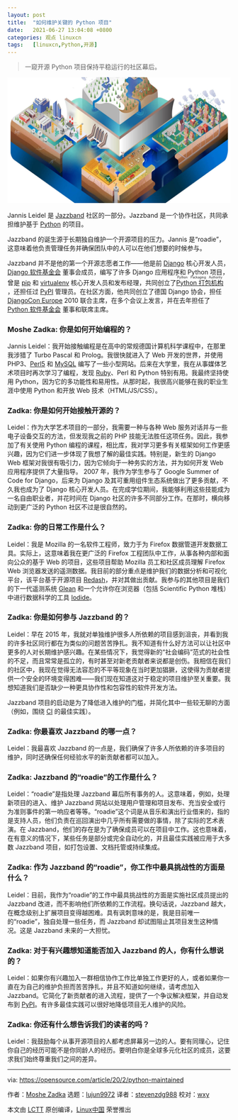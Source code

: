 ```yaml
---
layout: post
title:	"如何维护关键的 Python 项目"
date:	2021-06-27 13:04:08 +0800 
categories:	观点 linuxcn 
tags:	[linuxcn,Python,开源]
---
```




> 
> 一窥开源 Python 项目保持平稳运行的社区幕后。
> 
> 
> 


![](/Asserts/Images/album/202106/27/130401uu3l1nkq1padn1gn.jpg "and old computer and a new computer, representing migration to new software or hardware")


Jannis Leidel 是 [Jazzband](https://jazzband.co/) 社区的一部分。Jazzband 是一个协作社区，共同承担维护基于 [Python](https://opensource.com/resources/python) 的项目。


Jazzband 的诞生源于长期独自维护一个开源项目的压力。Jannis 是“roadie”，这意味着他负责管理任务并确保团队中的人可以在他们想要的时候参与。


Jazzband 并不是他的第一个开源志愿者工作——他是前 [Django](https://opensource.com/article/18/8/django-framework) 核心开发人员，[Django 软件基金会](https://www.djangoproject.com/foundation/) 董事会成员，编写了许多 Django 应用程序和 Python 项目，曾是 [pip](https://opensource.com/article/19/11/python-pip-cheat-sheet) 和 [virtualenv](https://virtualenv.pypa.io/en/latest/) 核心开发人员和发布经理，共同创立了 <ruby> <a href="https://www.pypa.io/en/latest/">  Python 打包机构 </a> <rt>  Python Packaging Authority </rt></ruby>，还担任过 [PyPI](https://pypi.org/) 管理员。在社区方面，他共同创立了德国 Django 协会，担任 [DjangoCon Europe](https://djangocon.eu/) 2010 联合主席，在多个会议上发言，并在去年担任了 [Python 软件基金会](https://www.python.org/psf/) 董事和联席主席。


### Moshe Zadka: 你是如何开始编程的？


Jannis Leidel：我开始接触编程是在高中的常规德国计算机科学课程中，在那里我涉猎了 Turbo Pascal 和 Prolog。我很快就进入了 Web 开发的世界，并使用 PHP3、[Perl5](http://opensource.com/article/18/1/why-i-love-perl-5) 和 [MySQL](https://opensource.com/life/16/10/all-things-open-interview-dave-stokes) 编写了一些小型网站。后来在大学里，我在从事媒体艺术项目时再次学习了编程，发现 [Ruby](http://opensource.com/business/16/4/save-development-time-and-effort-ruby)、Perl 和 Python 特别有用。我最终坚持使用 Python，因为它的多功能性和易用性。从那时起，我很高兴能够在我的职业生涯中使用 Python 和开放 Web 技术（HTML/JS/CSS）。


### Zadka: 你是如何开始接触开源的？


Leidel：作为大学艺术项目的一部分，我需要一种与各种 Web 服务对话并与一些电子设备交互的方法，但发现我之前的 PHP 技能无法胜任这项任务。因此，我参加了有关使用 Python 编程的课程，相比库，我对学习更多有关框架如何工作更感兴趣，因为它们进一步体现了我想了解的最佳实践。特别是，新生的 Django Web 框架对我很有吸引力，因为它倾向于一种务实的方法，并为如何开发 Web 应用程序提供了大量指导。 2007 年，我作为学生参与了 Google Summer of Code for Django，后来为 Django 及其可重用组件生态系统做出了更多贡献，不久我也成为了 Django 核心开发人员。在完成学位期间，我能够利用这些技能成为一名自由职业者，并花时间在 Django 社区的许多不同部分工作。在那时，横向移动到更广泛的 Python 社区不过是很自然的。


### Zadka: 你的日常工作是什么？


Leidel：我是 Mozilla 的一名软件工程师，致力于为 Firefox 数据管道开发数据工具。实际上，这意味着我在更广泛的 Firefox 工程团队中工作，从事各种内部和面向公众的基于 Web 的项目，这些项目帮助 Mozilla 员工和社区成员理解 Firefox Web 浏览器发送的遥测数据。我目前的部分重点是维护我们的数据分析和可视化平台，该平台基于开源项目 [Redash](https://redash.io/)，并对其做出贡献。我参与的其他项目是我们的下一代遥测系统 [Glean](https://firefox-source-docs.mozilla.org/toolkit/components/telemetry/start/report-gecko-telemetry-in-glean.html) 和一个允许你在浏览器（包括 Scientific Python 堆栈）中进行数据科学的工具 [Iodide](https://alpha.iodide.io/)。


### Zadka: 你是如何参与 Jazzband 的？


Leidel：早在 2015 年，我就对单独维护很多人所依赖的项目感到沮丧，并看到我的许多社区同行都在为类似的问题苦苦挣扎。我不知道有什么好方法可以让社区中更多的人对长期维护感兴趣。在某些情况下，我觉得新的“社会编码”范式的社会性的不足，而且常常是孤立的，有时甚至对新老贡献者来说都是创伤。我相信在我们的社区中，我现在觉得无法容忍的不平等现象在当时更加猖獗，这使得为贡献者提供一个安全的环境变得困难——我们现在知道这对于稳定的项目维护至关重要。我想知道我们是否缺少一种更具协作性和包容性的软件开发方法。


Jazzband 项目的启动是为了降低进入维护的门槛，并简化其中一些较无聊的方面（例如，围绕 [CI](https://opensource.com/article/19/12/cicd-resources) 的最佳实践）。


### Zadka: 你最喜欢 Jazzband 的哪一点？


Leidel：我最喜欢 Jazzband 的一点是，我们确保了许多人所依赖的许多项目的维护，同时还确保任何经验水平的新贡献者都可以加入。


### Zadka: Jazzband 的“roadie”的工作是什么？


Leidel：“roadie”是指处理 Jazzband 幕后所有事务的人。这意味着，例如，处理新项目的进入、维护 Jazzband 网站以处理用户管理和项目发布、充当安全或行为准则事件的第一响应者等等。“roadie”这个词是从音乐和演出行业借来的，指的是支持人员，他们负责在巡回演出中几乎所有需要做的事情，除了实际的艺术表演。在 Jazzband，他们的存在是为了确保成员可以在项目中工作。这也意味着，在有意义的情况下，某些任务是部分或完全自动化的，并且最佳实践被应用于大多数 Jazzband 项目，如打包设置、文档托管或持续集成。


### Zadka: 作为 Jazzband 的“roadie”，你工作中最具挑战性的方面是什么？


Leidel：目前，我作为“roadie”的工作中最具挑战性的方面是实施社区成员提出的 Jazzband 改进，而不影响他们所依赖的工作流程。换句话说，Jazzband 越大，在概念级别上扩展项目变得越困难。具有讽刺意味的是，我是目前唯一的“roadie”，独自处理一些任务，而 Jazzband 却试图阻止其项目发生这种情况。这是 Jazzband 未来的一大担忧。


### Zadka: 对于有兴趣想知道能否加入 Jazzband 的人，你有什么想说的？


Leidel：如果你有兴趣加入一群相信协作工作比单独工作更好的人，或者如果你一直在为自己的维护负担而苦苦挣扎，并且不知道如何继续，请考虑加入 Jazzband。它简化了新贡献者的进入流程，提供了一个争议解决框架，并自动发布到 [PyPI](https://opensource.com/downloads/7-essential-pypi-libraries)。有许多最佳实践可以很好地降低项目无人维护的风险。


### Zadka: 你还有什么想告诉我们的读者的吗？


Leidel：我鼓励每个从事开源项目的人都考虑屏幕另一边的人。要有同理心，记住你自己的经历可能不是你同龄人的经历。要明白你是全球多元化社区的成员，这要求我们始终尊重我们之间的差异。




---


via: <https://opensource.com/article/20/2/python-maintained>


作者：[Moshe Zadka](https://opensource.com/users/moshez) 选题：[lujun9972](https://github.com/lujun9972) 译者：[stevenzdg988](https://github.com/stevenzdg988) 校对：[wxy](https://github.com/wxy)


本文由 [LCTT](https://github.com/LCTT/TranslateProject) 原创编译，[Linux中国](https://linux.cn/) 荣誉推出
